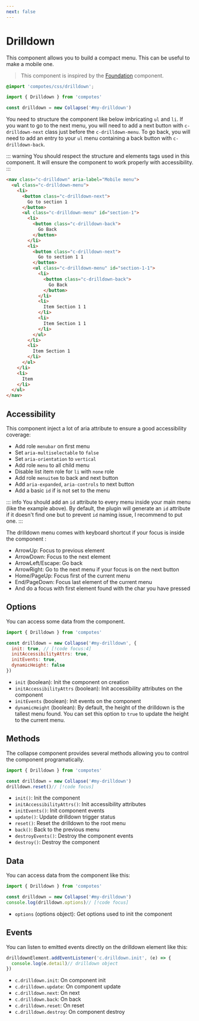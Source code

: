 ```yaml
---
next: false
---
```


# Drilldown

This component allows you to build a compact menu. This can be useful to make a mobile one.

> This component is inspired by the [Foundation](https://get.foundation/sites/docs/drilldown-menu.html) component.

```scss
@import 'compotes/css/drilldown';
```

```js
import { Drilldown } from 'compotes'

const drilldown = new Collapse('#my-drilldown')
```

You need to structure the component like below imbricating `ul` and `li`. If you want to go to the next menu, you will need to add a next button with `c-drilldown-next` class just before the `c-drilldown-menu`.
To go back, you will need to add an entry to your `ul` menu containing a back button with `c-drilldown-back`.

::: warning
You should respect the structure and elements tags used in this component. It will ensure the component to work properly with accessibility.
:::

```html
<nav class="c-drilldown" aria-label="Mobile menu">
  <ul class="c-drilldown-menu">
    <li>
      <button class="c-drilldown-next">
        Go to section 1
      </button>
      <ul class="c-drilldown-menu" id="section-1">
        <li>
          <button class="c-drilldown-back">
            Go Back
          </button>
        </li>
        <li>
          <button class="c-drilldown-next">
            Go to section 1 1
          </button>
          <ul class="c-drilldown-menu" id="section-1-1">
            <li>
              <button class="c-drilldown-back">
                Go Back
              </button>
            </li>
            <li>
              Item Section 1 1
            </li>
            <li>
              Item Section 1 1
            </li>
          </ul>
        </li>
        <li>
          Item Section 1
        </li>
      </ul>
    </li>
    <li>
      Item
    </li>
  </ul>
</nav>
```

## Accessibility

This component inject a lot of aria attribute to ensure a good accessibility coverage:
- Add role `menubar` on first menu
- Set `aria-multiselectable` to `false`
- Set `aria-orientation` to `vertical`
- Add role `menu` to all child menu
- Disable list item role for `li` with `none` role
- Add role `menuitem` to back and next button
- Add `aria-expanded`, `aria-controls` to next button
- Add a basic `id` if is not set to the menu

::: info
You should add an `id` attribute to every menu inside your main menu (like the example above). By default, the plugin will generate an `id` attribute if it doesn't find one but to prevent `id` naming issue, I recommend to put one.
:::

The drilldown menu comes with keyboard shortcut if your focus is inside the component :
- ArrowUp: Focus to previous element
- ArrowDown: Focus to the next element
- ArrowLeft/Escape: Go back
- ArrowRight: Go to the next menu if your focus is on the next button
- Home/PageUp: Focus first of the current menu
- End/PageDown: Focus last element of the current menu
- And do a focus with first element found with the char you have pressed

## Options

You can access some data from the component.

```js
import { Drilldown } from 'compotes'

const drilldown = new Collapse('#my-drilldown', {
  init: true, // [!code focus:4]
  initAccessibilityAttrs: true,
  initEvents: true,
  dynamicHeight: false
})
```

- `init` (boolean): Init the component on creation
- `initAccessibilityAttrs` (boolean): Init accessibility attributes on the component
- `initEvents` (boolean): Init events on the component
- `dynamicHeight` (boolean): By default, the height of the drilldown is the tallest menu found. You can set this option to `true` to update the height to the current menu.

## Methods

The collapse component provides several methods allowing you to control the component programatically.

```js
import { Drilldown } from 'compotes'

const drilldown = new Collapse('#my-drilldown')
drilldown.reset()// [!code focus]
```

- `init()`: Init the component
- `initAccessibilityAttrs()`: Init accessibility attributes
- `initEvents()`: Init component events
- `update()`: Update drilldown trigger status
- `reset()`: Reset the drilldown to the root menu
- `back()`: Back to the previous menu
- `destroyEvents()`: Destroy the component events
- `destroy()`: Destroy the component

## Data

You can access data from the component like this:

```js
import { Drilldown } from 'compotes'

const drilldown = new Collapse('#my-drilldown')
console.log(drilldown.options)// [!code focus]
```

- `options` (options object): Get options used to init the component

## Events

You can listen to emitted events directly on the drilldown element like this:

```js
drilldownElement.addEventListener('c.drilldown.init', (e) => {
  console.log(e.detail)// drilldown object
})
```

- `c.drilldown.init`: On component init
- `c.drilldown.update`: On component update
- `c.drilldown.next`: On next
- `c.drilldown.back`: On back
- `c.drilldown.reset`: On reset
- `c.drilldown.destroy`: On component destroy
